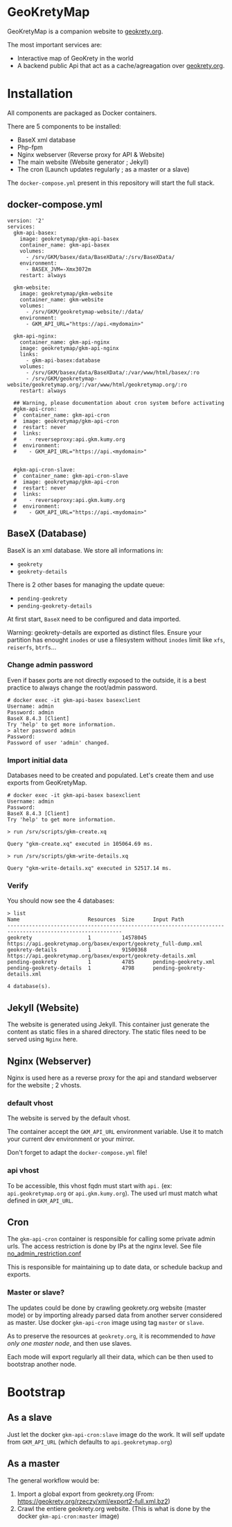 # GeoKretyMap
GeoKretyMap is a companion website to [geokrety.org](geokrety.org).

The most important services are:
* Interactive map of GeoKrety in the world
* A backend public Api that act as a cache/agreagation over [geokrety.org](geokrety.org).

# Installation
All components are packaged as Docker containers.

There are 5 components to be installed:
* BaseX xml database
* Php-fpm
* Nginx webserver (Reverse proxy for API & Website)
* The main website (Website generator ; Jekyll)
* The cron (Launch updates regularly ; as a master or a slave)

The `docker-compose.yml` present in this repository will start the full stack.

## docker-compose.yml
```
version: '2'
services:
  gkm-api-basex:
    image: geokretymap/gkm-api-basex
    container_name: gkm-api-basex
    volumes:
      - /srv/GKM/basex/data/BaseXData/:/srv/BaseXData/
    environment:
      - BASEX_JVM=-Xmx3072m
    restart: always

  gkm-website:
    image: geokretymap/gkm-website
    container_name: gkm-website
    volumes:
      - /srv/GKM/geokretymap-website/:/data/
    environment:
      - GKM_API_URL="https://api.<mydomain>"

  gkm-api-nginx:
    container_name: gkm-api-nginx
    image: geokretymap/gkm-api-nginx
    links:
      - gkm-api-basex:database
    volumes:
      - /srv/GKM/basex/data/BaseXData/:/var/www/html/basex/:ro
      - /srv/GKM/geokretymap-website/geokretymap.org/:/var/www/html/geokretymap.org/:ro
    restart: always

  ## Warning, please documentation about cron system before activating
  #gkm-api-cron:
  #  container_name: gkm-api-cron
  #  image: geokretymap/gkm-api-cron
  #  restart: never
  #  links:
  #    - reverseproxy:api.gkm.kumy.org
  #  environment:
  #    - GKM_API_URL="https://api.<mydomain>"

  
  #gkm-api-cron-slave:
  #  container_name: gkm-api-cron-slave
  #  image: geokretymap/gkm-api-cron
  #  restart: never
  #  links:
  #    - reverseproxy:api.gkm.kumy.org
  #  environment:
  #    - GKM_API_URL="https://api.<mydomain>"
```

## BaseX (Database)
BaseX is an xml database. We store all informations in:
* `geokrety`
* `geokrety-details`

There is 2 other bases for managing the update queue:
* `pending-geokrety`
* `pending-geokrety-details`

At first start, `BaseX` need to be configured and data imported.

Warning: geokrety-details are exported as distinct files. Ensure your partition has enought `inodes` or use a filesystem without `inodes` limit like `xfs`, `reiserfs`, `btrfs`...

### Change admin password
Even if basex ports are not directly exposed to the outside, it is a best practice to always change the root/admin password.

```
# docker exec -it gkm-api-basex basexclient
Username: admin
Password: admin
BaseX 8.4.3 [Client]
Try 'help' to get more information.
> alter password admin
Password: 
Password of user 'admin' changed.
```

### Import initial data
Databases need to be created and populated. Let's create them and use exports from GeoKretyMap.

```
# docker exec -it gkm-api-basex basexclient
Username: admin
Password: 
BaseX 8.4.3 [Client]
Try 'help' to get more information.

> run /srv/scripts/gkm-create.xq

Query "gkm-create.xq" executed in 105064.69 ms.

> run /srv/scripts/gkm-write-details.xq

Query "gkm-write-details.xq" executed in 52517.14 ms.

```

### Verify
You should now see the 4 databases:

```
> list
Name                      Resources  Size      Input Path                                                    
-----------------------------------------------------------------------------------------------------------
geokrety                  1          14578045  https://api.geokretymap.org/basex/export/geokrety_full-dump.xml  
geokrety-details          1          91500368  https://api.geokretymap.org/basex/export/geokrety-details.xml    
pending-geokrety          1          4785      pending-geokrety.xml                                          
pending-geokrety-details  1          4798      pending-geokrety-details.xml                                  

4 database(s).
```

## Jekyll (Website)
The website is generated using Jekyll. This container just generate the content as static files in a shared directory. The static files need to be served using `Nginx` here.

## Nginx (Webserver)
Nginx is used here as a reverse proxy for the api and standard webserver for the website ; 2 vhosts.

### default vhost
The website is served by the default vhost.

The container accept the `GKM_API_URL` environment variable. Use it to match your current dev environment or your mirror.

Don't forget to adapt the `docker-compose.yml` file!

### api vhost
To be accessible, this vhost fqdn must start with `api.` (ex: `api.geokretymap.org` or `api.gkm.kumy.org`). The used url must match what defined in `GKM_API_URL`.

## Cron
The `gkm-api-cron` container is responsible for calling some private admin urls. The access restriction is done by IPs at the nginx level. See file [no_admin_restriction.conf](https://github.com/GeoKretyMap/gkm-api-nginx/blob/master/no_admin_restriction.conf)

This is responsible for maintaining up to date data, or schedule backup and exports.

### Master or slave?
The updates could be done by crawling geokrety.org website (master mode) or by importing already parsed data from another server considered as master. Use docker `gkm-api-cron` image using tag `master` or `slave`.

As to preserve the resources at `geokrety.org`, it is recommended to *have only one master node*, and then use slaves.

Each mode will export regularly all their data, which can be then used to bootstrap another node.

# Bootstrap

## As a slave
Just let the docker `gkm-api-cron:slave` image do the work. It will self update from `GKM_API_URL` (which defaults to `api.geokretymap.org`)

## As a master
The general workflow would be:
1. Import a global export from geokrety.org (From: https://geokrety.org/rzeczy/xml/export2-full.xml.bz2)
2. Crawl the entiere geokrety.org website. (This is what is done by the docker `gkm-api-cron:master` image)
